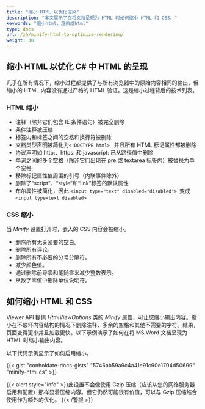 ```yaml
---
title: "缩小 HTML 以优化渲染"
description: "本文展示了在将文档呈现为 HTML 时如何缩小 HTML 和 CSS。"
keywords: "缩小html，渲染成html"
type: docs
url: /zh/minify-html-to-optimize-rendering/
weight: 30
---
```



## 缩小 HTML 以优化 C# 中 HTML 的呈现

几乎在所有情况下，缩小过程都提供了与所有浏览器中的原始内容相同的输出，但缩小的 HTML 内容没有通过严格的 HTML 验证。这是缩小过程背后的技术列表。

### HTML 缩小

* 注释（除非它们包含 IE 条件语句）被完全删除
* 条件注释被压缩
* 标签内和标签之间的空格和换行符被删除
* 文档类型声明被简化为`<!DOCTYPE html> ` 并且所有 HTML 标记属性都被删除
* 协议声明如 http:、https: 和 javascript: 已从路径值中删除
* 单词之间的多个空格（除非它们出现在 pre 或 textarea 标签内）被替换为单个空格
* 移除标记属性值周围的引号（内联事件除外）
* 删除了“script”、“style”和“link”标签的默认属性
* 布尔属性被简化，因此 `<input type="text" disabled="disabled"> `变成`<input type=text disabled> `

### CSS 缩小

当 *Minify* 设置打开时，嵌入的 CSS 内容会被缩小。

* 删除所有无关紧要的空白。
* 删除所有评论。
* 删除所有不必要的分号分隔符。
* 减少颜色值。
* 通过删除前导零和尾随零来减少整数表示。
* 从数字零值中删除单位说明符。

## 如何缩小 HTML 和 CSS

Viewer API 提供 *HtmlViewOptions* 类的 *Minify* 属性，可让您缩小输出内容。缩小在不破坏内容结构的情况下删除注释、多余的空格和其他不需要的字符。结果，页面变得更小并且加载更快。以下示例演示了如何在将 MS Word 文档呈现为 HTML 时缩小输出内容。

以下代码示例显示了如何启用缩小。

{{< gist "conholdate-docs-gists" "5746ab59a9c4a41e91c90e1704d50699" "minify-html.cs" >}}

{{< alert style="info" >}}此设置不会像使用 Gzip 压缩（应该从您的网络服务器启用和配置）那样显着压缩内容。但它仍然可能很有价值，可以与 Gzip 压缩结合使用作为额外的优化。 {{< /警报 >}}







